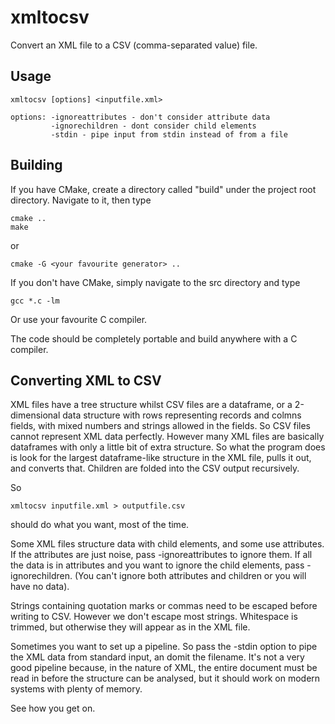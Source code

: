 # xmltocsv
Convert an XML file to a CSV (comma-separated value) file.

## Usage
```
xmltocsv [options] <inputfile.xml>

options: -ignoreattributes - don't consider attribute data
         -ignorechildren - dont consider child elements
         -stdin - pipe input from stdin instead of from a file
```

## Building
If you have CMake, create a directory called "build" under the project
root directory. Navigate to it, then type
```
cmake ..
make
```
or
```
cmake -G <your favourite generator> ..
```
If you don't have CMake, simply navigate to the src directory and type
```
gcc *.c -lm
```
Or use your favourite C compiler.

The code should be completely portable and build anywhere with a C compiler.

## Converting XML to CSV
XML files have a tree structure whilst CSV files are a dataframe, or a 2-dimensional 
data structure with rows representing records and colmns fields, with mixed numbers 
and strings allowed in the fields. So CSV files cannot represent XML data perfectly.
However many XML files are basically dataframes with only a little bit of extra
structure. So what the program does is look for the largest dataframe-like structure
in the XML file, pulls it out, and converts that. Children are folded into the CSV
output recursively.

So
```
xmltocsv inputfile.xml > outputfile.csv
```
should do what you want, most of the time.

Some XML files structure data with child elements, and some use attributes. If the
attributes are just noise, pass -ignoreattributes to ignore them. If all the data
is in attributes and you want to ignore the child elements, pass -ignorechildren.
(You can't ignore both attributes and children or you will have no data).

Strings containing quotation marks or commas need to be escaped before writing
to CSV. However we don't escape most strings. Whitespace is trimmed, but otherwise they
will appear as in the XML file.

Sometimes you want to set up a pipeline. So pass the -stdin option to pipe the XML
data from standard input, an domit the filename. It's not a very good pipeline 
because, in the nature of XML, the entire document must be read in before the structure 
can be analysed, but it should work on modern systems with plenty of memory.

See how you get on.

